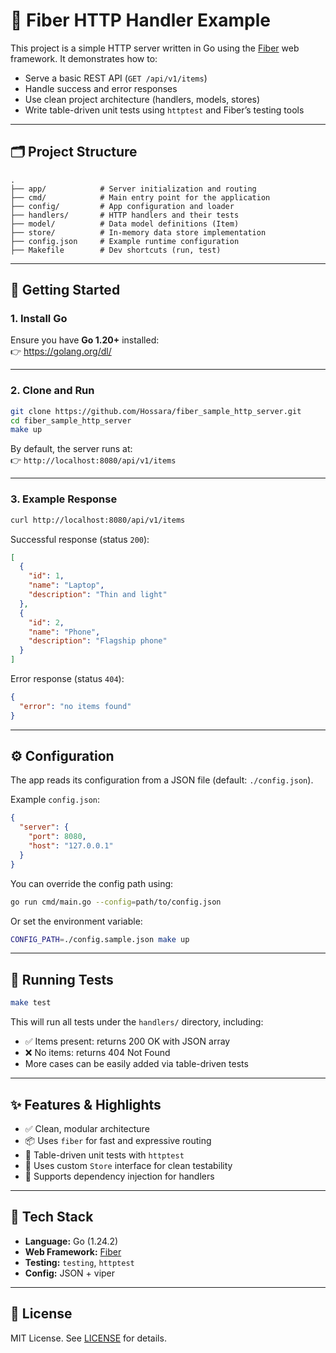 # 🧪 Fiber HTTP Handler Example

This project is a simple HTTP server written in Go using the [Fiber](https://github.com/gofiber/fiber) web framework. It demonstrates how to:

- Serve a basic REST API (`GET /api/v1/items`)
- Handle success and error responses
- Use clean project architecture (handlers, models, stores)
- Write table-driven unit tests using `httptest` and Fiber’s testing tools

---

## 🗂 Project Structure

```
.
├── app/            # Server initialization and routing
├── cmd/            # Main entry point for the application
├── config/         # App configuration and loader
├── handlers/       # HTTP handlers and their tests
├── model/          # Data model definitions (Item)
├── store/          # In-memory data store implementation
├── config.json     # Example runtime configuration
├── Makefile        # Dev shortcuts (run, test)
```

---

## 🏁 Getting Started

### 1. Install Go

Ensure you have **Go 1.20+** installed:  
👉 https://golang.org/dl/

---

### 2. Clone and Run

```bash
git clone https://github.com/Hossara/fiber_sample_http_server.git
cd fiber_sample_http_server
make up
```

By default, the server runs at:  
👉 `http://localhost:8080/api/v1/items`

---

### 3. Example Response

```bash
curl http://localhost:8080/api/v1/items
```

Successful response (status `200`):
```json
[
  {
    "id": 1,
    "name": "Laptop",
    "description": "Thin and light"
  },
  {
    "id": 2,
    "name": "Phone",
    "description": "Flagship phone"
  }
]
```

Error response (status `404`):
```json
{
  "error": "no items found"
}
```

---

## ⚙️ Configuration

The app reads its configuration from a JSON file (default: `./config.json`).

Example `config.json`:

```json
{
  "server": {
    "port": 8080,
    "host": "127.0.0.1"
  }
}
```

You can override the config path using:

```bash
go run cmd/main.go --config=path/to/config.json
```

Or set the environment variable:

```bash
CONFIG_PATH=./config.sample.json make up
```

---

## 🧪 Running Tests

```bash
make test
```

This will run all tests under the `handlers/` directory, including:

- ✅ Items present: returns 200 OK with JSON array
- ❌ No items: returns 404 Not Found
- More cases can be easily added via table-driven tests

---

## ✨ Features & Highlights

- ✅ Clean, modular architecture
- 📦 Uses `fiber` for fast and expressive routing
- 🔁 Table-driven unit tests with `httptest`
- 📄 Uses custom `Store` interface for clean testability
- 🧪 Supports dependency injection for handlers

---

## 🧱 Tech Stack

- **Language:** Go (1.24.2)
- **Web Framework:** [Fiber](https://github.com/gofiber/fiber)
- **Testing:** `testing`, `httptest`
- **Config:** JSON + viper

---

## 📜 License

MIT License. See [LICENSE](./LICENSE) for details.